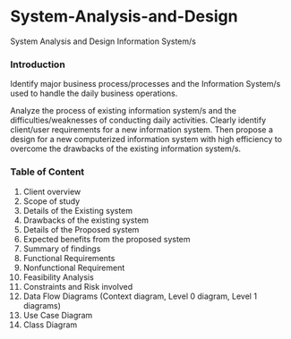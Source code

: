 # System-Analysis-and-Design
System Analysis and Design Information System/s

<h3>Introduction</h3>
<p>Identify major business process/processes and the Information System/s used to handle the daily business operations.<p> 
  
<p>Analyze the process of existing information system/s and the difficulties/weaknesses of conducting daily activities. Clearly identify client/user requirements for a new information system. Then propose a design for a new computerized information system with high efficiency to overcome the drawbacks of the existing information system/s.<p>

<h3>Table of Content</h3>

<ol>
  <li>Client overview</li>
  <li>Scope of study</li>
  <li>Details of the Existing system </li>
  <li>Drawbacks of the existing system </li>
  <li>Details of the Proposed system </li>
  <li>Expected benefits from the proposed system</li>
  <li>Summary of findings</li>
  <li>Functional Requirements </li>
  <li>Nonfunctional Requirement</li>
  <li>Feasibility Analysis</li>
  <li>Constraints and Risk involved </li>
  <li>Data Flow Diagrams (Context diagram, Level 0 diagram, Level 1 diagrams)</li>
  <li>Use Case Diagram </li>
  <li>Class Diagram</li>
 
</ol>  
